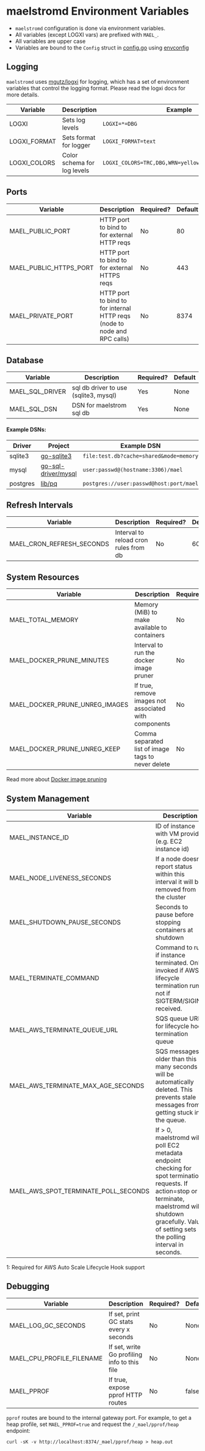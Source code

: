 
# maelstromd Environment Variables

* `maelstromd` configuration is done via environment variables.
* All variables (except LOGXI vars) are prefixed with `MAEL_`.
* All variables are upper case
* Variables are bound to the `Config` struct in [config.go](https://github.com/coopernurse/maelstrom/blob/master/pkg/config/config.go#L59) using [envconfig](https://github.com/kelseyhightower/envconfig)

## Logging

`maelstromd` uses [mgutz/logxi](https://github.com/mgutz/logxi) for logging, which has a set of environment variables
that control the logging format. Please read the logxi docs for more details.

| Variable         | Description                                  | Example
|------------------|----------------------------------------------|-----------------------------------|
| LOGXI            | Sets log levels                              | `LOGXI=*=DBG`
| LOGXI_FORMAT     | Sets format for logger                       | `LOGXI_FORMAT=text`
| LOGXI_COLORS     | Color schema for log levels                  | `LOGXI_COLORS=TRC,DBG,WRN=yellow,INF=green,ERR=red`

## Ports

| Variable                    | Description                                                               | Required? | Default |
|-----------------------------|---------------------------------------------------------------------------|-----------|---------|
| MAEL_PUBLIC_PORT            | HTTP port to bind to for external HTTP reqs                               | No        | 80      |
| MAEL_PUBLIC_HTTPS_PORT      | HTTP port to bind to for external HTTPS reqs                              | No        | 443     |
| MAEL_PRIVATE_PORT           | HTTP port to bind to for internal HTTP reqs (node to node and RPC calls)  | No        | 8374    |

## Database

| Variable                        | Description                                  | Required? | Default |
|---------------------------------|----------------------------------------------|-----------|---------|
| MAEL_SQL_DRIVER                 | sql db driver to use (sqlite3, mysql)        | Yes       | None    |
| MAEL_SQL_DSN                    | DSN for maelstrom sql db                     | Yes       | None    |

#### Example DSNs:

| Driver   | Project                                                       | Example DSN 
|----------|---------------------------------------------------------------|----------------------
| sqlite3  | [go-sqlite3](https://github.com/mattn/go-sqlite3)             | `file:test.db?cache=shared&mode=memory`
| mysql    | [go-sql-driver/mysql](https://github.com/go-sql-driver/mysql) | `user:passwd@(hostname:3306)/mael`
| postgres | [lib/pq](https://godoc.org/github.com/lib/pq)                 | `postgres://user:passwd@host:port/mael`

## Refresh Intervals

| Variable                        | Description                                  | Required? | Default |
|---------------------------------|----------------------------------------------|-----------|---------|
| MAEL_CRON_REFRESH_SECONDS       | Interval to reload cron rules from db        | No        | 60      |

## System Resources

| Variable                        | Description                                           | Required? | Default          
|---------------------------------|-------------------------------------------------------|-----------|---------------------
| MAEL_TOTAL_MEMORY               | Memory (MiB) to make available to containers          | No        | System total memory 
| MAEL_DOCKER_PRUNE_MINUTES       | Interval to run the docker image pruner               | No        | 0 (off) 
| MAEL_DOCKER_PRUNE_UNREG_IMAGES  | If true, remove images not associated with components | No        | false  
| MAEL_DOCKER_PRUNE_UNREG_KEEP    | Comma separated list of image tags to never delete    | No        | None  

Read more about [Docker image pruning](../production/prune.html)

## System Management

| Variable                             | Description                                             | Required? | Default                 
|--------------------------------------|---------------------------------------------------------|-----------|-----------
| MAEL_INSTANCE_ID                     | ID of instance with VM provider (e.g. EC2 instance id)  | No <sup>[1](#awslifecycle)</sup> | None
| MAEL_NODE_LIVENESS_SECONDS           | If a node doesn't report status within this interval it will be removed from the cluster | No        | 300  
| MAEL_SHUTDOWN_PAUSE_SECONDS          | Seconds to pause before stopping containers at shutdown | No        | 0    
| MAEL_TERMINATE_COMMAND               | Command to run if instance terminated. Only invoked if AWS lifecycle termination runs, not if SIGTERM/SIGINT received.      | No        | `systemctl disable maelstromd`  
| MAEL_AWS_TERMINATE_QUEUE_URL         | SQS queue URL for lifecycle hook termination queue      | No <sup>[1](#awslifecycle)</sup> | None  
| MAEL_AWS_TERMINATE_MAX_AGE_SECONDS   | SQS messages older than this many seconds will be automatically deleted. This prevents stale messages from getting stuck in the queue. | No        | 600  
| MAEL_AWS_SPOT_TERMINATE_POLL_SECONDS | If > 0, maelstromd will poll EC2 metadata endpoint checking for spot termination requests. If action=stop or terminate, maelstromd will shutdown gracefully. Value of setting sets the polling interval in seconds. | No        | 0  

<a name="awslifecycle">1</a>: Required for AWS Auto Scale Lifecycle Hook support

## Debugging

| Variable                        | Description                                   | Required? | Default |
|---------------------------------|-----------------------------------------------|-----------|---------|
| MAEL_LOG_GC_SECONDS             | If set, print GC stats every x seconds        | No        | None    |
| MAEL_CPU_PROFILE_FILENAME       | If set, write Go profiling info to this file  | No        | None    |
| MAEL_PPROF                      | If true, expose pprof HTTP routes             | No        | false   |

`pprof` routes are bound to the internal gateway port.  For example, to get a heap profile, set `MAEL_PPROF=true` and
request the `/_mael/pprof/heap` endpoint:

```
curl -sK -v http://localhost:8374/_mael/pprof/heap > heap.out
```
